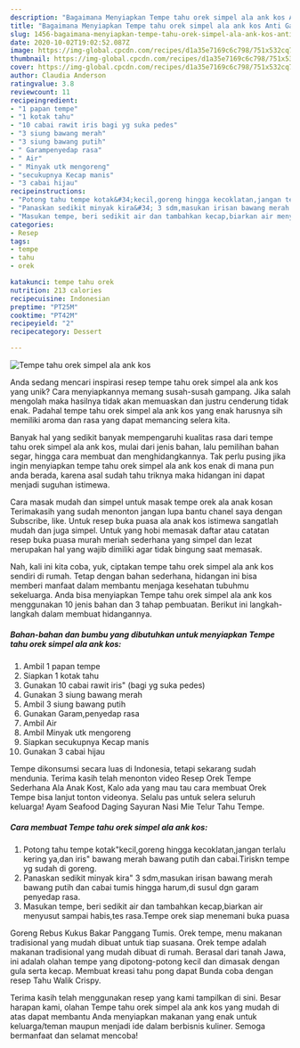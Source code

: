 ```yaml
---
description: "Bagaimana Menyiapkan Tempe tahu orek simpel ala ank kos Anti Gagal"
title: "Bagaimana Menyiapkan Tempe tahu orek simpel ala ank kos Anti Gagal"
slug: 1456-bagaimana-menyiapkan-tempe-tahu-orek-simpel-ala-ank-kos-anti-gagal
date: 2020-10-02T19:02:52.087Z
image: https://img-global.cpcdn.com/recipes/d1a35e7169c6c798/751x532cq70/tempe-tahu-orek-simpel-ala-ank-kos-foto-resep-utama.jpg
thumbnail: https://img-global.cpcdn.com/recipes/d1a35e7169c6c798/751x532cq70/tempe-tahu-orek-simpel-ala-ank-kos-foto-resep-utama.jpg
cover: https://img-global.cpcdn.com/recipes/d1a35e7169c6c798/751x532cq70/tempe-tahu-orek-simpel-ala-ank-kos-foto-resep-utama.jpg
author: Claudia Anderson
ratingvalue: 3.8
reviewcount: 11
recipeingredient:
- "1 papan tempe"
- "1 kotak tahu"
- "10 cabai rawit iris bagi yg suka pedes"
- "3 siung bawang merah"
- "3 siung bawang putih"
- " Garampenyedap rasa"
- " Air"
- " Minyak utk mengoreng"
- "secukupnya Kecap manis"
- "3 cabai hijau"
recipeinstructions:
- "Potong tahu tempe kotak&#34;kecil,goreng hingga kecoklatan,jangan terlalu kering ya,dan iris&#34; bawang merah bawang putih dan cabai.Tiriskn tempe yg sudah di goreng."
- "Panaskan sedikit minyak kira&#34; 3 sdm,masukan irisan bawang merah bawang putih dan cabai tumis hingga harum,di susul dgn garam penyedap rasa."
- "Masukan tempe, beri sedikit air dan tambahkan kecap,biarkan air menyusut sampai habis,tes rasa.Tempe orek siap menemani buka puasa"
categories:
- Resep
tags:
- tempe
- tahu
- orek

katakunci: tempe tahu orek 
nutrition: 213 calories
recipecuisine: Indonesian
preptime: "PT25M"
cooktime: "PT42M"
recipeyield: "2"
recipecategory: Dessert

---
```



![Tempe tahu orek simpel ala ank kos](https://img-global.cpcdn.com/recipes/d1a35e7169c6c798/751x532cq70/tempe-tahu-orek-simpel-ala-ank-kos-foto-resep-utama.jpg)

Anda sedang mencari inspirasi resep tempe tahu orek simpel ala ank kos yang unik? Cara menyiapkannya memang susah-susah gampang. Jika salah mengolah maka hasilnya tidak akan memuaskan dan justru cenderung tidak enak. Padahal tempe tahu orek simpel ala ank kos yang enak harusnya sih memiliki aroma dan rasa yang dapat memancing selera kita.

Banyak hal yang sedikit banyak mempengaruhi kualitas rasa dari tempe tahu orek simpel ala ank kos, mulai dari jenis bahan, lalu pemilihan bahan segar, hingga cara membuat dan menghidangkannya. Tak perlu pusing jika ingin menyiapkan tempe tahu orek simpel ala ank kos enak di mana pun anda berada, karena asal sudah tahu triknya maka hidangan ini dapat menjadi suguhan istimewa.

Cara masak mudah dan simpel untuk masak tempe orek ala anak kosan Terimakasih yang sudah menonton jangan lupa bantu chanel saya dengan Subscribe, like. Untuk resep buka puasa ala anak kos istimewa sangatlah mudah dan juga simpel. Untuk yang hobi memasak daftar atau catatan resep buka puasa murah meriah sederhana yang simpel dan lezat merupakan hal yang wajib dimiliki agar tidak bingung saat memasak.


Nah, kali ini kita coba, yuk, ciptakan tempe tahu orek simpel ala ank kos sendiri di rumah. Tetap dengan bahan sederhana, hidangan ini bisa memberi manfaat dalam membantu menjaga kesehatan tubuhmu sekeluarga. Anda bisa menyiapkan Tempe tahu orek simpel ala ank kos menggunakan 10 jenis bahan dan 3 tahap pembuatan. Berikut ini langkah-langkah dalam membuat hidangannya.

<!--inarticleads1-->

##### Bahan-bahan dan bumbu yang dibutuhkan untuk menyiapkan Tempe tahu orek simpel ala ank kos:

1. Ambil 1 papan tempe
1. Siapkan 1 kotak tahu
1. Gunakan 10 cabai rawit iris&#34; (bagi yg suka pedes)
1. Gunakan 3 siung bawang merah
1. Ambil 3 siung bawang putih
1. Gunakan  Garam,penyedap rasa
1. Ambil  Air
1. Ambil  Minyak utk mengoreng
1. Siapkan secukupnya Kecap manis
1. Gunakan 3 cabai hijau


Tempe dikonsumsi secara luas di Indonesia, tetapi sekarang sudah mendunia. Terima kasih telah menonton video Resep Orek Tempe Sederhana Ala Anak Kost, Kalo ada yang mau tau cara membuat Orek Tempe bisa lanjut tonton videonya. Selalu pas untuk selera seluruh keluarga! Ayam Seafood Daging Sayuran Nasi Mie Telur Tahu Tempe. 

<!--inarticleads2-->

##### Cara membuat Tempe tahu orek simpel ala ank kos:

1. Potong tahu tempe kotak&#34;kecil,goreng hingga kecoklatan,jangan terlalu kering ya,dan iris&#34; bawang merah bawang putih dan cabai.Tiriskn tempe yg sudah di goreng.
1. Panaskan sedikit minyak kira&#34; 3 sdm,masukan irisan bawang merah bawang putih dan cabai tumis hingga harum,di susul dgn garam penyedap rasa.
1. Masukan tempe, beri sedikit air dan tambahkan kecap,biarkan air menyusut sampai habis,tes rasa.Tempe orek siap menemani buka puasa


Goreng Rebus Kukus Bakar Panggang Tumis. Orek tempe, menu makanan tradisional yang mudah dibuat untuk tiap suasana. Orek tempe adalah makanan tradisional yang mudah dibuat di rumah. Berasal dari tanah Jawa, ini adalah olahan tempe yang dipotong-potong kecil dan dimasak dengan gula serta kecap. Membuat kreasi tahu pong dapat Bunda coba dengan resep Tahu Walik Crispy. 

Terima kasih telah menggunakan resep yang kami tampilkan di sini. Besar harapan kami, olahan Tempe tahu orek simpel ala ank kos yang mudah di atas dapat membantu Anda menyiapkan makanan yang enak untuk keluarga/teman maupun menjadi ide dalam berbisnis kuliner. Semoga bermanfaat dan selamat mencoba!
